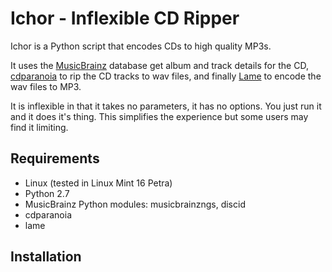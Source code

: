 Ichor - Inflexible CD Ripper
=====

Ichor is a Python script that encodes CDs to high quality MP3s.

It uses the [MusicBrainz](https://musicbrainz.org) database get album and track details for the CD, [cdparanoia](https://www.xiph.org/paranoia/) to rip the CD tracks to wav files, and finally [Lame](http://lame.sf.net) to encode the wav files to MP3.

It is inflexible in that it takes no parameters, it has no options. You just run it and it does it's thing. This simplifies the experience but some users may find it limiting.


## Requirements
* Linux (tested in Linux Mint 16 Petra)
* Python 2.7
* MusicBrainz Python modules: musicbrainzngs, discid
* cdparanoia
* lame

## Installation




